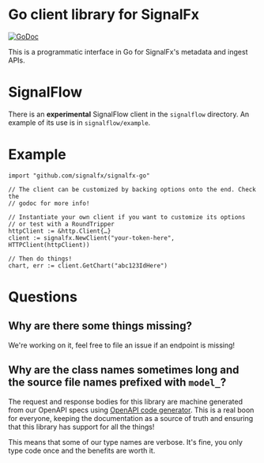 # Go client library for SignalFx

[![GoDoc](https://godoc.org/github.com/signalfx/signalfx-go?status.svg)](https://godoc.org/github.com/signalfx/signalfx-go)

This is a programmatic interface in Go for SignalFx's metadata and ingest APIs.

# SignalFlow

There is an **experimental** SignalFlow client in the `signalflow` directory.  An
example of its use is in `signalflow/example`.

# Example

```
import "github.com/signalfx/signalfx-go"

// The client can be customized by backing options onto the end. Check the
// godoc for more info!

// Instantiate your own client if you want to customize its options
// or test with a RoundTripper
httpClient := &http.Client{…}
client := signalfx.NewClient("your-token-here", HTTPClient(httpClient))

// Then do things!
chart, err := client.GetChart("abc123IdHere")
```

# Questions

## Why are there some things missing?

We're working on it, feel free to file an issue if an endpoint is missing!

## Why are the class names sometimes long and the source file names prefixed with `model_`?

The request and response bodies for this library are machine generated from our OpenAPI specs using [OpenAPI code generator](https://github.com/OpenAPITools/openapi-generator). This is a real boon for everyone, keeping the documentation as a source of truth and ensuring that this library has support for all the things!

This means that some of our type names are verbose. It's fine, you only type code once and the benefits are worth it.
